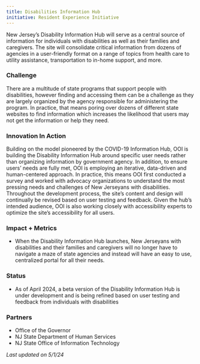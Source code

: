 ```yaml
---
title: Disabilities Information Hub
initiative: Resident Experience Initiative
---
```


New Jersey’s Disability Information Hub will serve as a central source of information for individuals with disabilities as well as their families and caregivers. The site will consolidate critical information from dozens of agencies in a user-friendly format on a range of topics from health care to utility assistance, transportation to in-home support, and more.

### Challenge

There are a multitude of state programs that support people with disabilities, however finding and accessing them can be a challenge as they are largely organized by the agency responsible for administering the program. In practice, that means poring over dozens of different state websites to find information which increases the likelihood that users may not get the information or help they need.

### Innovation In Action

Building on the model pioneered by the COVID-19 Information Hub, OOI is building the Disability Information Hub around specific user needs rather than organizing information by government agency. In addition, to ensure users’ needs are fully met, OOI is employing an iterative, data-driven and human-centered approach. In practice, this means OOI first conducted a survey and worked with advocacy organizations to understand the most pressing needs and challenges of New Jerseyans with disabilities. Throughout the development process, the site’s content and design will continually be revised based on user testing and feedback. Given the hub’s intended audience, OOI is also working closely with accessibility experts to optimize the site’s accessibility for all users. 

### Impact + Metrics

- When the Disability Information Hub launches, New Jerseyans with disabilities and their families and caregivers will no longer have to navigate a maze of state agencies and instead will have an easy to use, centralized portal for all their needs. 

### Status

- As of April 2024, a beta version of the Disability Information Hub is under development and is being refined based on user testing and feedback from individuals with disabilities

### Partners

- Office of the Governor
- NJ State Department of Human Services
- NJ State Office of Information Technology

*Last updated on 5/1/24*
